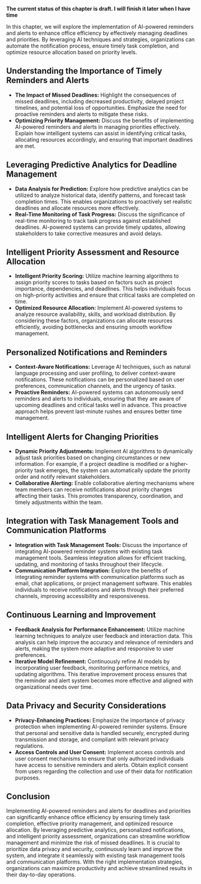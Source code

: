 **The current status of this chapter is draft. I will finish it later when I have time**

In this chapter, we will explore the implementation of AI-powered reminders and alerts to enhance office efficiency by effectively managing deadlines and priorities. By leveraging AI techniques and strategies, organizations can automate the notification process, ensure timely task completion, and optimize resource allocation based on priority levels.

Understanding the Importance of Timely Reminders and Alerts
-----------------------------------------------------------

* **The Impact of Missed Deadlines:** Highlight the consequences of missed deadlines, including decreased productivity, delayed project timelines, and potential loss of opportunities. Emphasize the need for proactive reminders and alerts to mitigate these risks.
* **Optimizing Priority Management:** Discuss the benefits of implementing AI-powered reminders and alerts in managing priorities effectively. Explain how intelligent systems can assist in identifying critical tasks, allocating resources accordingly, and ensuring that important deadlines are met.

Leveraging Predictive Analytics for Deadline Management
-------------------------------------------------------

* **Data Analysis for Prediction:** Explore how predictive analytics can be utilized to analyze historical data, identify patterns, and forecast task completion times. This enables organizations to proactively set realistic deadlines and allocate resources more effectively.
* **Real-Time Monitoring of Task Progress:** Discuss the significance of real-time monitoring to track task progress against established deadlines. AI-powered systems can provide timely updates, allowing stakeholders to take corrective measures and avoid delays.

Intelligent Priority Assessment and Resource Allocation
-------------------------------------------------------

* **Intelligent Priority Scoring:** Utilize machine learning algorithms to assign priority scores to tasks based on factors such as project importance, dependencies, and deadlines. This helps individuals focus on high-priority activities and ensure that critical tasks are completed on time.
* **Optimized Resource Allocation:** Implement AI-powered systems to analyze resource availability, skills, and workload distribution. By considering these factors, organizations can allocate resources efficiently, avoiding bottlenecks and ensuring smooth workflow management.

Personalized Notifications and Reminders
----------------------------------------

* **Context-Aware Notifications:** Leverage AI techniques, such as natural language processing and user profiling, to deliver context-aware notifications. These notifications can be personalized based on user preferences, communication channels, and the urgency of tasks.
* **Proactive Reminders:** AI-powered systems can autonomously send reminders and alerts to individuals, ensuring that they are aware of upcoming deadlines and critical tasks well in advance. This proactive approach helps prevent last-minute rushes and ensures better time management.

Intelligent Alerts for Changing Priorities
------------------------------------------

* **Dynamic Priority Adjustments:** Implement AI algorithms to dynamically adjust task priorities based on changing circumstances or new information. For example, if a project deadline is modified or a higher-priority task emerges, the system can automatically update the priority order and notify relevant stakeholders.
* **Collaborative Alerting:** Enable collaborative alerting mechanisms where team members can receive notifications about priority changes affecting their tasks. This promotes transparency, coordination, and timely adjustments within the team.

Integration with Task Management Tools and Communication Platforms
------------------------------------------------------------------

* **Integration with Task Management Tools:** Discuss the importance of integrating AI-powered reminder systems with existing task management tools. Seamless integration allows for efficient tracking, updating, and monitoring of tasks throughout their lifecycle.
* **Communication Platform Integration:** Explore the benefits of integrating reminder systems with communication platforms such as email, chat applications, or project management software. This enables individuals to receive notifications and alerts through their preferred channels, improving accessibility and responsiveness.

Continuous Learning and Improvement
-----------------------------------

* **Feedback Analysis for Performance Enhancement:** Utilize machine learning techniques to analyze user feedback and interaction data. This analysis can help improve the accuracy and relevance of reminders and alerts, making the system more adaptive and responsive to user preferences.
* **Iterative Model Refinement:** Continuously refine AI models by incorporating user feedback, monitoring performance metrics, and updating algorithms. This iterative improvement process ensures that the reminder and alert system becomes more effective and aligned with organizational needs over time.

Data Privacy and Security Considerations
----------------------------------------

* **Privacy-Enhancing Practices:** Emphasize the importance of privacy protection when implementing AI-powered reminder systems. Ensure that personal and sensitive data is handled securely, encrypted during transmission and storage, and compliant with relevant privacy regulations.
* **Access Controls and User Consent:** Implement access controls and user consent mechanisms to ensure that only authorized individuals have access to sensitive reminders and alerts. Obtain explicit consent from users regarding the collection and use of their data for notification purposes.

Conclusion
----------

Implementing AI-powered reminders and alerts for deadlines and priorities can significantly enhance office efficiency by ensuring timely task completion, effective priority management, and optimized resource allocation. By leveraging predictive analytics, personalized notifications, and intelligent priority assessment, organizations can streamline workflow management and minimize the risk of missed deadlines. It is crucial to prioritize data privacy and security, continuously learn and improve the system, and integrate it seamlessly with existing task management tools and communication platforms. With the right implementation strategies, organizations can maximize productivity and achieve streamlined results in their day-to-day operations.
